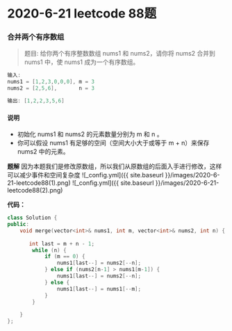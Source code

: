 # 2020-6-21   leetcode 88题 
### 合并两个有序数组
> 题目: 给你两个有序整数数组 nums1 和 nums2，请你将 nums2 合并到 nums1 中，使 nums1 成为一个有序数组。

```cpp
输入:
nums1 = [1,2,3,0,0,0], m = 3
nums2 = [2,5,6],       n = 3

输出: [1,2,2,3,5,6]
```
#### 说明
- 初始化 nums1 和 nums2 的元素数量分别为 m 和 n 。
- 你可以假设 nums1 有足够的空间（空间大小大于或等于 m + n）来保存 nums2 中的元素。



**题解**
因为本题我们是修改原数组，所以我们从原数组的后面入手进行修改，这样可以减少事件和空间复杂度
![_config.yml]({{ site.baseurl }}/images/2020-6-21-leetcode88(1).png)
![_config.yml]({{ site.baseurl }}/images/2020-6-21-leetcode88(2).png)


**代码：**
```cpp
class Solution {
public:
    void merge(vector<int>& nums1, int m, vector<int>& nums2, int n) {
       
       int last = m + n - 1;
        while (n) {
            if (m == 0) {
                nums1[last--] = nums2[--n];
            } else if (nums2[n-1] > nums1[m-1]) {
                nums1[last--] = nums2[--n];
            } else {
                nums1[last--] = nums1[--m];
            }
        }        
     
    }
};
```

